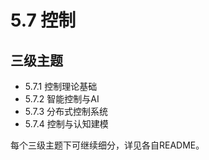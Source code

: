 # 5.7 控制

## 三级主题

- 5.7.1 控制理论基础
- 5.7.2 智能控制与AI
- 5.7.3 分布式控制系统
- 5.7.4 控制与认知建模

每个三级主题下可继续细分，详见各自README。
